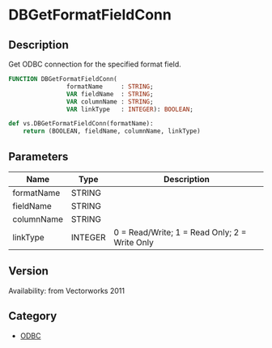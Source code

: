 # DBGetFormatFieldConn

## Description
Get ODBC connection for the specified format field.

```pascal
FUNCTION DBGetFormatFieldConn(
				formatName     : STRING;
				VAR fieldName  : STRING;
				VAR columnName : STRING;
				VAR linkType   : INTEGER): BOOLEAN;
```

```python
def vs.DBGetFormatFieldConn(formatName):
    return (BOOLEAN, fieldName, columnName, linkType)
```

## Parameters
|Name|Type|Description|
|---|---|---|
|formatName|STRING|   |
|fieldName|STRING|   |
|columnName|STRING|   |
|linkType|INTEGER|0 = Read/Write; 1 = Read Only; 2 = Write Only|

## Version
Availability: from Vectorworks 2011

## Category
* [ODBC](../Categories/ODBC.md)
